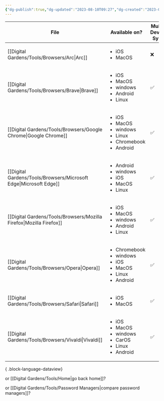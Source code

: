 ```yaml
---
{"dg-publish":true,"dg-updated":"2023-08-10T09:27","dg-created":"2023-08-08T10:07","title":"Browsers","dg-permalink":"browsers","dg-path":"Browsers.md","permalink":"/browsers/","dgPassFrontmatter":true,"created":"2023-08-08T10:07","updated":"2023-08-10T09:27"}
---
```



| File                                                                   | Available on?                                                                                        | Multi-Device Sync | Extension Support |
| ---------------------------------------------------------------------- | ---------------------------------------------------------------------------------------------------- | ----------------- | ----------------- |
| [[Digital Gardens/Tools/Browsers/Arc\|Arc]]                         | <ul><li>iOS</li><li>MacOS</li></ul>                                                                  | ❌                 | ✅                 |
| [[Digital Gardens/Tools/Browsers/Brave\|Brave]]                     | <ul><li>iOS</li><li>MacOS</li><li>windows</li><li>Android</li><li>Linux</li></ul>                    | ✅                 | ✅                 |
| [[Digital Gardens/Tools/Browsers/Google Chrome\|Google Chrome]]     | <ul><li>iOS</li><li>MacOS</li><li>windows</li><li>Linux</li><li>Chromebook</li><li>Android</li></ul> | ✅                 | ✅                 |
| [[Digital Gardens/Tools/Browsers/Microsoft Edge\|Microsoft Edge]]   | <ul><li>Android</li><li>windows</li><li>iOS</li><li>MacOS</li><li>Linux</li></ul>                    | ✅                 | ✅                 |
| [[Digital Gardens/Tools/Browsers/Mozilla Firefox\|Mozilla Firefox]] | <ul><li>iOS</li><li>MacOS</li><li>windows</li><li>Android</li><li>Linux</li></ul>                    | ✅                 | ✅                 |
| [[Digital Gardens/Tools/Browsers/Opera\|Opera]]                     | <ul><li>Chromebook</li><li>windows</li><li>iOS</li><li>MacOS</li><li>Linux</li><li>Android</li></ul> | ✅                 | ✅                 |
| [[Digital Gardens/Tools/Browsers/Safari\|Safari]]                   | <ul><li>iOS</li><li>MacOS</li></ul>                                                                  | ✅                 | ✅                 |
| [[Digital Gardens/Tools/Browsers/Vivaldi\|Vivaldi]]                 | <ul><li>iOS</li><li>MacOS</li><li>windows</li><li>CarOS</li><li>Linux</li><li>Android</li></ul>      | ✅                 | ✅                 |

{ .block-language-dataview}

or [[Digital Gardens/Tools/Home\|go back home]]?

or [[Digital Gardens/Tools/Password Managers\|compare password managers]]? 